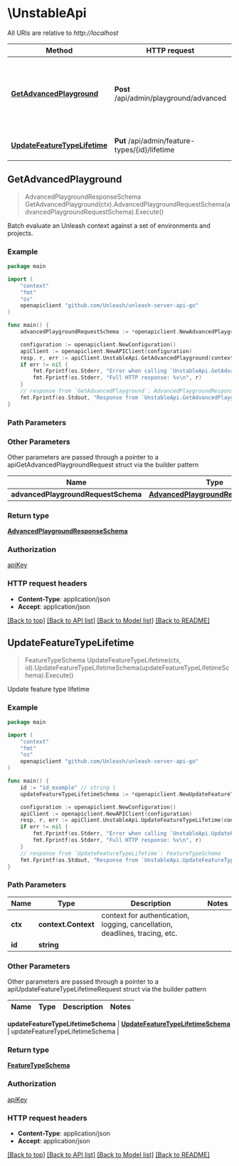 # \UnstableApi

All URIs are relative to *http://localhost*

Method | HTTP request | Description
------------- | ------------- | -------------
[**GetAdvancedPlayground**](UnstableApi.md#GetAdvancedPlayground) | **Post** /api/admin/playground/advanced | Batch evaluate an Unleash context against a set of environments and projects.
[**UpdateFeatureTypeLifetime**](UnstableApi.md#UpdateFeatureTypeLifetime) | **Put** /api/admin/feature-types/{id}/lifetime | Update feature type lifetime



## GetAdvancedPlayground

> AdvancedPlaygroundResponseSchema GetAdvancedPlayground(ctx).AdvancedPlaygroundRequestSchema(advancedPlaygroundRequestSchema).Execute()

Batch evaluate an Unleash context against a set of environments and projects.



### Example

```go
package main

import (
    "context"
    "fmt"
    "os"
    openapiclient "github.com/Unleash/unleash-server-api-go"
)

func main() {
    advancedPlaygroundRequestSchema := *openapiclient.NewAdvancedPlaygroundRequestSchema([]string{"Environments_example"}, *openapiclient.NewSdkContextSchema("My cool application.")) // AdvancedPlaygroundRequestSchema | advancedPlaygroundRequestSchema

    configuration := openapiclient.NewConfiguration()
    apiClient := openapiclient.NewAPIClient(configuration)
    resp, r, err := apiClient.UnstableApi.GetAdvancedPlayground(context.Background()).AdvancedPlaygroundRequestSchema(advancedPlaygroundRequestSchema).Execute()
    if err != nil {
        fmt.Fprintf(os.Stderr, "Error when calling `UnstableApi.GetAdvancedPlayground``: %v\n", err)
        fmt.Fprintf(os.Stderr, "Full HTTP response: %v\n", r)
    }
    // response from `GetAdvancedPlayground`: AdvancedPlaygroundResponseSchema
    fmt.Fprintf(os.Stdout, "Response from `UnstableApi.GetAdvancedPlayground`: %v\n", resp)
}
```

### Path Parameters



### Other Parameters

Other parameters are passed through a pointer to a apiGetAdvancedPlaygroundRequest struct via the builder pattern


Name | Type | Description  | Notes
------------- | ------------- | ------------- | -------------
 **advancedPlaygroundRequestSchema** | [**AdvancedPlaygroundRequestSchema**](AdvancedPlaygroundRequestSchema.md) | advancedPlaygroundRequestSchema | 

### Return type

[**AdvancedPlaygroundResponseSchema**](AdvancedPlaygroundResponseSchema.md)

### Authorization

[apiKey](../README.md#apiKey)

### HTTP request headers

- **Content-Type**: application/json
- **Accept**: application/json

[[Back to top]](#) [[Back to API list]](../README.md#documentation-for-api-endpoints)
[[Back to Model list]](../README.md#documentation-for-models)
[[Back to README]](../README.md)


## UpdateFeatureTypeLifetime

> FeatureTypeSchema UpdateFeatureTypeLifetime(ctx, id).UpdateFeatureTypeLifetimeSchema(updateFeatureTypeLifetimeSchema).Execute()

Update feature type lifetime



### Example

```go
package main

import (
    "context"
    "fmt"
    "os"
    openapiclient "github.com/Unleash/unleash-server-api-go"
)

func main() {
    id := "id_example" // string | 
    updateFeatureTypeLifetimeSchema := *openapiclient.NewUpdateFeatureTypeLifetimeSchema(NullableInt32(7)) // UpdateFeatureTypeLifetimeSchema | updateFeatureTypeLifetimeSchema

    configuration := openapiclient.NewConfiguration()
    apiClient := openapiclient.NewAPIClient(configuration)
    resp, r, err := apiClient.UnstableApi.UpdateFeatureTypeLifetime(context.Background(), id).UpdateFeatureTypeLifetimeSchema(updateFeatureTypeLifetimeSchema).Execute()
    if err != nil {
        fmt.Fprintf(os.Stderr, "Error when calling `UnstableApi.UpdateFeatureTypeLifetime``: %v\n", err)
        fmt.Fprintf(os.Stderr, "Full HTTP response: %v\n", r)
    }
    // response from `UpdateFeatureTypeLifetime`: FeatureTypeSchema
    fmt.Fprintf(os.Stdout, "Response from `UnstableApi.UpdateFeatureTypeLifetime`: %v\n", resp)
}
```

### Path Parameters


Name | Type | Description  | Notes
------------- | ------------- | ------------- | -------------
**ctx** | **context.Context** | context for authentication, logging, cancellation, deadlines, tracing, etc.
**id** | **string** |  | 

### Other Parameters

Other parameters are passed through a pointer to a apiUpdateFeatureTypeLifetimeRequest struct via the builder pattern


Name | Type | Description  | Notes
------------- | ------------- | ------------- | -------------

 **updateFeatureTypeLifetimeSchema** | [**UpdateFeatureTypeLifetimeSchema**](UpdateFeatureTypeLifetimeSchema.md) | updateFeatureTypeLifetimeSchema | 

### Return type

[**FeatureTypeSchema**](FeatureTypeSchema.md)

### Authorization

[apiKey](../README.md#apiKey)

### HTTP request headers

- **Content-Type**: application/json
- **Accept**: application/json

[[Back to top]](#) [[Back to API list]](../README.md#documentation-for-api-endpoints)
[[Back to Model list]](../README.md#documentation-for-models)
[[Back to README]](../README.md)

